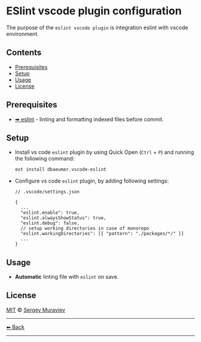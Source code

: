 # ESlint vscode plugin configuration

The purpose of the `eslint vscode plugin` is integration eslint with vscode environment.

## Contents

- [Prerequisites](#prerequisites)
- [Setup](#setup)
- [Usage](#usage)
- [License](#license)

## Prerequisites

- [➡ eslint](../../packages/eslint-ts/README.md) - linting and formatting indexed files before commit.

## Setup

- Install vs code `eslint` plugin by using Quick Open (`Ctrl` + `P`) and running the following command:

  ```sh
  ext install dbaeumer.vscode-eslint
  ```

- Configure vs code `eslint` plugin, by adding following settings:

  ```jsonc
  // .vscode/settings.json

  {
    ...
    "eslint.enable": true,
    "eslint.alwaysShowStatus": true,
    "eslint.debug": false,
    // setup working directories in case of monorepo
    "eslint.workingDirectories": [{ "pattern": "./packages/*/" }]
    ...
  }
  ```

## Usage

- **Automatic** linting file with `eslint` on save.

## License

[MIT](../../LICENSE) © [Sergey Muravjev](https://github.com/muravjev)

---

[⬅ Back](../../README.md)

---
